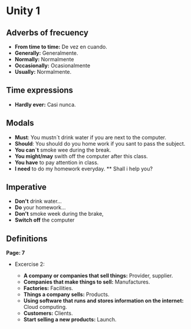 Unity 1
=========


Adverbs of frecuency
-------------------------

 * **From time to time:** De vez en cuando.
 * **Generally:** Generalmente.
 * **Normally:** Normalmente
 * **Occasionally:** Ocasionalmente
 * **Usually:** Normalmente.

Time expressions
------------------

 * **Hardly ever:** Casi nunca.

Modals
----------

* **Must**: You mustn´t drink water if you are next to the computer.
* **Should**: You should do you home work if you sant to pass the subject.
* **You can`t** smoke wee during the break.
* **You might/may** swith off the computer after this class.
* **You have** to pay attention in class.
* **I need** to do my homework everyday.
** Shall i help you?

Imperative
----------
* **Don't** drink water...
* **Do** your homework...
* **Don't** smoke week during the brake,
* **Switch off** the computer


Definitions
------------

**Page: 7**

* Excercise 2:

  * **A company or companies that sell things:** Provider, supplier.
  * **Companies that make things to sell:** Manufactures.
  * **Factories:** Facilities.
  * **Things a company sells:** Products.
  * **Using software that runs and stores information on the internet:** Cloud computing.
  * **Customers:** Clients.
  * **Start selling a new products:** Launch.

